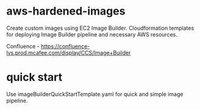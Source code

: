 # aws-hardened-images
Create custom images using EC2 Image Builder. Cloudformation templates for deploying Image Builder pipeline and necessary AWS resources. 

Confluence - https://confluence-lvs.prod.mcafee.com/display/CCS/Image+Builder

# quick start
Use imageBuilderQuickStartTemplate.yaml for quick and simple image pipeline. 